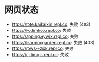 # 网页状态
- https://tote.kaikaixin.repl.co: 失败 (403)
- https://ko.limkco.repl.co: 失败
- https://apping.eywjx.repl.co: 失败
- https://learninggarden.repl.co: 失败 (403)
- https://rows--zixk.repl.co: 失败
- https://qi.limqin.repl.co: 失败
